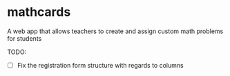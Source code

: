 # mathcards
A web app that allows teachers to create and assign custom math problems for students

TODO:
 - [ ] Fix the registration form structure with regards to columns

